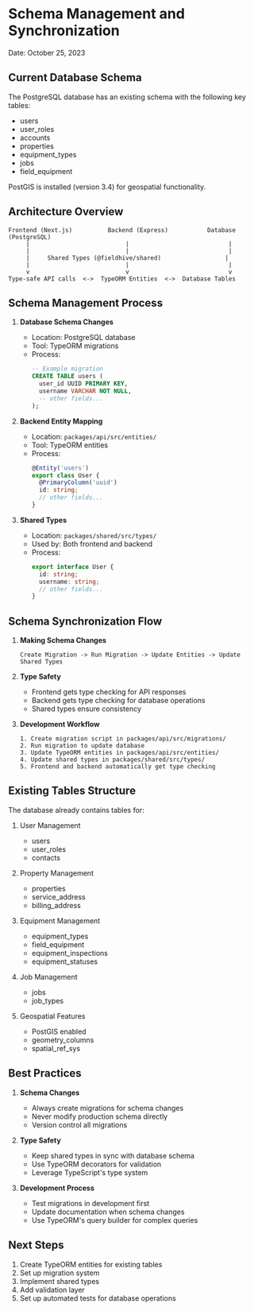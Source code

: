 # Schema Management and Synchronization

Date: October 25, 2023

## Current Database Schema

The PostgreSQL database has an existing schema with the following key tables:
- users
- user_roles
- accounts
- properties
- equipment_types
- jobs
- field_equipment

PostGIS is installed (version 3.4) for geospatial functionality.

## Architecture Overview

```
Frontend (Next.js)          Backend (Express)           Database (PostgreSQL)
     |                           |                            |
     |                           |                            |
     |     Shared Types (@fieldhive/shared)                  |
     |                           |                            |
     v                           v                            v
Type-safe API calls  <->  TypeORM Entities  <->  Database Tables
```

## Schema Management Process

1. **Database Schema Changes**
   - Location: PostgreSQL database
   - Tool: TypeORM migrations
   - Process: 
     ```sql
     -- Example migration
     CREATE TABLE users (
       user_id UUID PRIMARY KEY,
       username VARCHAR NOT NULL,
       -- other fields...
     );
     ```

2. **Backend Entity Mapping**
   - Location: `packages/api/src/entities/`
   - Tool: TypeORM entities
   - Process:
     ```typescript
     @Entity('users')
     export class User {
       @PrimaryColumn('uuid')
       id: string;
       // other fields...
     }
     ```

3. **Shared Types**
   - Location: `packages/shared/src/types/`
   - Used by: Both frontend and backend
   - Process:
     ```typescript
     export interface User {
       id: string;
       username: string;
       // other fields...
     }
     ```

## Schema Synchronization Flow

1. **Making Schema Changes**
   ```
   Create Migration -> Run Migration -> Update Entities -> Update Shared Types
   ```

2. **Type Safety**
   - Frontend gets type checking for API responses
   - Backend gets type checking for database operations
   - Shared types ensure consistency

3. **Development Workflow**
   ```
   1. Create migration script in packages/api/src/migrations/
   2. Run migration to update database
   3. Update TypeORM entities in packages/api/src/entities/
   4. Update shared types in packages/shared/src/types/
   5. Frontend and backend automatically get type checking
   ```

## Existing Tables Structure

The database already contains tables for:
1. User Management
   - users
   - user_roles
   - contacts

2. Property Management
   - properties
   - service_address
   - billing_address

3. Equipment Management
   - equipment_types
   - field_equipment
   - equipment_inspections
   - equipment_statuses

4. Job Management
   - jobs
   - job_types

5. Geospatial Features
   - PostGIS enabled
   - geometry_columns
   - spatial_ref_sys

## Best Practices

1. **Schema Changes**
   - Always create migrations for schema changes
   - Never modify production schema directly
   - Version control all migrations

2. **Type Safety**
   - Keep shared types in sync with database schema
   - Use TypeORM decorators for validation
   - Leverage TypeScript's type system

3. **Development Process**
   - Test migrations in development first
   - Update documentation when schema changes
   - Use TypeORM's query builder for complex queries

## Next Steps

1. Create TypeORM entities for existing tables
2. Set up migration system
3. Implement shared types
4. Add validation layer
5. Set up automated tests for database operations
